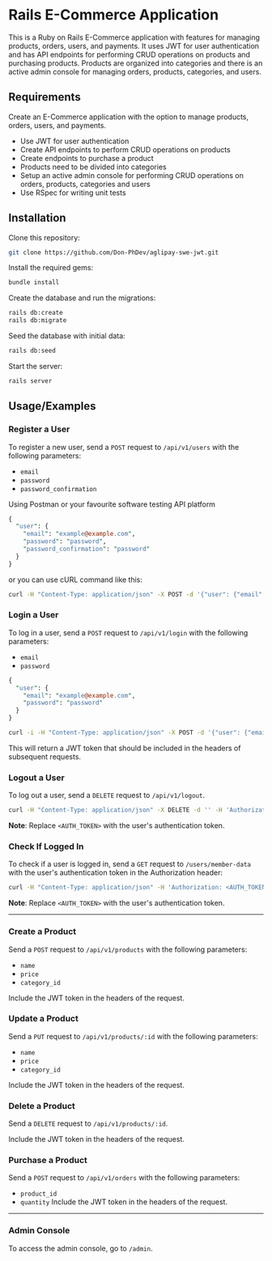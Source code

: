 # Rails E-Commerce Application

This is a Ruby on Rails E-Commerce application with features for managing products, orders, users, and payments. It uses JWT for user authentication and has API endpoints for performing CRUD operations on products and purchasing products. Products are organized into categories and there is an active admin console for managing orders, products, categories, and users.

## Requirements

Create an E-Commerce application with the option to manage products, orders, users, and payments.

- Use JWT for user authentication
- Create API endpoints to perform CRUD operations on products
- Create endpoints to purchase a product
- Products need to be divided into categories
- Setup an active admin console for performing CRUD operations on orders, products, categories and users
- Use RSpec for writing unit tests

## Installation

Clone this repository:
```bash
git clone https://github.com/Don-PhDev/aglipay-swe-jwt.git
```

Install the required gems:
```bash
bundle install
```

Create the database and run the migrations:
```bash
rails db:create
rails db:migrate
```

Seed the database with initial data:
```bash
rails db:seed
```

Start the server:
```bash
rails server
```
    
## Usage/Examples

### Register a User
To register a new user, send a `POST` request to `/api/v1/users` with the following parameters:

- `email`
- `password`
- `password_confirmation`

Using Postman or your favourite software testing API platform

```perl
{
  "user": {
    "email": "example@example.com",
    "password": "password",
    "password_confirmation": "password"
  }
}
```

or you can use cURL command like this:

```bash
curl -H "Content-Type: application/json" -X POST -d '{"user": {"email": "example@example.com", "password": "password", "password_confirmation": "password"}}' http://localhost:3000/users
```

### Login a User
To log in a user, send a `POST` request to `/api/v1/login` with the following parameters:
- `email`
- `password`

```perl
{
  "user": {
    "email": "example@example.com",
    "password": "password"
  }
}
```

```bash
curl -i -H "Content-Type: application/json" -X POST -d '{"user": {"email": "example@example.com", "password": "password"}}' http://localhost:3000/users/sign_in
```

This will return a JWT token that should be included in the headers of subsequent requests.

### Logout a User
To log out a user, send a `DELETE` request to `/api/v1/logout`.

```bash
curl -H "Content-Type: application/json" -X DELETE -d '' -H 'Authorization: <AUTH_TOKEN>' http://localhost:3000/users/sign_out
```

**Note**: Replace `<AUTH_TOKEN>` with the user's authentication token.

### Check If Logged In
To check if a user is logged in, send a `GET` request to `/users/member-data` with the user's authentication token in the Authorization header:

```bash
curl -H "Content-Type: application/json" -H 'Authorization: <AUTH_TOKEN>' http://localhost:3000/users/member-data
```

**Note**: Replace `<AUTH_TOKEN>` with the user's authentication token.

***

### Create a Product
Send a `POST` request to `/api/v1/products` with the following parameters:

- `name`
- `price`
- `category_id`

Include the JWT token in the headers of the request.

### Update a Product
Send a `PUT` request to `/api/v1/products/:id` with the following parameters:

- `name`
- `price`
- `category_id`

Include the JWT token in the headers of the request.

### Delete a Product
Send a `DELETE` request to `/api/v1/products/:id`.

Include the JWT token in the headers of the request.

### Purchase a Product
Send a `POST` request to `/api/v1/orders` with the following parameters:

- `product_id`
- `quantity`
Include the JWT token in the headers of the request.

***

### Admin Console
To access the admin console, go to `/admin`.


